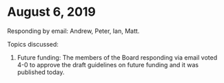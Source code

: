 August 6, 2019
=================================

Responding by email: Andrew, Peter, Ian, Matt.

Topics discussed:

1. Future funding: The members of the Board responding via email voted 4-0 to approve the draft guidelines on future funding and it was published today.
